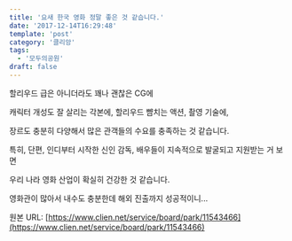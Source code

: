 ```yaml
---
title: '요새 한국 영화 정말 좋은 것 같습니다.'
date: '2017-12-14T16:29:48'
template: 'post'
category: '클리앙'
tags: 
  - '모두의공원'
draft: false
---
```


할리우드 급은 아니더라도 꽤나 괜찮은 CG에 

  

캐릭터 개성도 잘 살리는 각본에, 할리우드 뺨치는 액션, 촬영 기술에,

  

장르도 충분히 다양해서 많은 관객들의 수요를 충족하는 것 같습니다.

  

특히, 단편, 인디부터 시작한 신인 감독, 배우들이 지속적으로 발굴되고 지원받는 거 보면

  

우리 나라 영화 산업이 확실히 건강한 것 같습니다.

  

영화관이 많아서 내수도 충분한데 해외 진출까지 성공적이니...

원본 URL: [https://www.clien.net/service/board/park/11543466](https://www.clien.net/service/board/park/11543466)